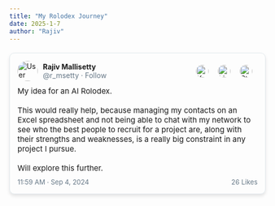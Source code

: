 ```yaml
---
title: "My Rolodex Journey"
date: 2025-1-7
author: "Rajiv"
---
```


<!-- Second Part of the Journey -->
<div class="tweet-container">
    <div class="tweet-header">
        <img src="https://pbs.twimg.com/profile_images/1525644036157186055/mo5i70w-_400x400.png" alt="User Profile">
        <div class="user-info">
            <div class="user-details">
                <strong>Rajiv Mallisetty</strong>
                <span>@r_msetty · Follow</span>
            </div>
            <div class="user-icons">
                <a href="https://x.com/r_msetty/status/1863117210811502869" target="_blank">
                    <img src="https://assets1.chainstoreage.com/2023-07/twitter-x-logo.png" alt="X Icon">
                </a>
                <a href="https://www.linkedin.com/feed/update/urn:li:share:7281459499129815040/" target="_blank">
                    <img src="https://cdn-icons-png.flaticon.com/512/174/174857.png" alt="LinkedIn Icon">
                </a>
                <a href="https://utdallas.startuptree.co/forum/2893/Religious-Marketplace-Idea---Intro" target="_blank">
                    <img src="https://2459647.fs1.hubspotusercontent-na1.net/hubfs/2459647/1accbb9b-015c-4678-83f8-7b3d6e978465.png" alt="StartupTree Icon">
                </a>
            </div>
        </div>
    </div>
    <div class="tweet-content">
My idea for an AI Rolodex. <br><br>This would really help, because managing my contacts on an Excel spreadsheet and not being able to chat with my network to see who the best people to recruit for a project are, along with their strengths and weaknesses, is a really big constraint in any project I pursue. <br><br>Will explore this further.
    </div>
    <div class="tweet-footer">
        <span>11:59 AM · Sep 4, 2024</span>
        <a href="#">26 Likes</a>
    </div>
</div>

</div>

<style>
    body {
        margin: 0;
        padding: 20px;
    }

    .tweet-container {
        max-width: 600px;
        margin: 20px auto;
        border: 1px solid #e1e8ed;
        border-radius: 10px;
        padding: 15px;
        box-shadow: 0 4px 6px rgba(0, 0, 0, 0.1);
    }

    .tweet-header {
        display: flex;
        align-items: center;
        margin-bottom: 10px;
    }

    .tweet-header img {
        width: 40px;
        height: 40px;
        border-radius: 50%;
        margin-right: 10px;
    }
    .user-icons a img {
    width: 25px;
    height: 25px;
}

    .user-info {
        display: flex;
        justify-content: space-between;
        align-items: center;
        width: 100%;
    }

    .user-details {
        font-size: 14px;
    }

    .user-details strong {
        display: block;
        font-weight: bold;
    }

    .user-details span {
        color: #657786;
    }

    .user-icons {
        display: flex;
        gap: 8px;
    }

    .user-icons img {
        width: 25px;
        height: 25px;
        cursor: pointer;
    }

    .user-icons img:hover {
        opacity: 0.8;
    }

    .tweet-content {
        font-size: 15px;
        margin-bottom: 10px;
    }

    .tweet-content a {
        color: #1da1f2;
        text-decoration: none;
    }

    .tweet-content a:hover {
        text-decoration: underline;
    }

    .tweet-footer {
        display: flex;
        justify-content: space-between;
        align-items: center;
        font-size: 13px;
        color: #657786;
        margin-top: 10px;
    }

    .tweet-footer a {
        color: #657786;
        text-decoration: none;
    }

    .tweet-footer a:hover {
        text-decoration: underline;
    }

    /* New Style for Image */
    .tweet-content img {
        display: block;
        margin: 0 auto;
        width: 200px;
    }
        .reel-container {
        max-width: 600px;
        margin: 20px auto;
        border: 1px solid #e1e8ed;
        border-radius: 10px;
        padding: 15px;
        box-shadow: 0 4px 6px rgba(0, 0, 0, 0.1);
    }

    .reel-header {
        display: flex;
        align-items: center;
        margin-bottom: 10px;
    }

    .reel-header img {
        width: 40px;
        height: 40px;
        border-radius: 50%;
        margin-right: 10px;
    }

    .reel-info {
        display: flex;
        justify-content: space-between;
        align-items: center;
        width: 100%;
    }

    .user-details {
        font-size: 14px;
    }

    .user-details strong {
        display: block;
        font-weight: bold;
    }

    .user-details span {
        color: #657786;
    }

    .reel-content iframe {
        width: 100%;
        height: 500px;
        border: none;
        margin-bottom: 10px;
    }

    .reel-footer {
        display: flex;
        justify-content: space-between;
        align-items: center;
        font-size: 13px;
        color: #657786;
        margin-top: 10px;
    }

    .reel-footer a {
        color: #657786;
        text-decoration: none;
    }

    .reel-footer a:hover {
        text-decoration: underline;
    }
</style>
